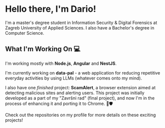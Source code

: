 # Hello there, I'm Dario!

I'm a master's degree student in Information Security & Digital Forensics at Zagreb University of Applied Sciences. I also have a Bachelor's degree in Computer Science.

## What I'm Working On 💻

I'm working mostly with **Node.js**, **Angular** and **NestJS**.

I'm currently working on **data-pal** - a web application for reducing repetitive everyday activities by using LLMs (whatever comes onto my mind).

I also have one _finished_ project: **ScamAlert**, a browser extension aimed at detecting malicious sites and alerting users. This project was initially developed as a part of my "Završni rad" (final project), and now I'm in the process of enhancing it and porting it to Chrome. 🚀🛡️

Check out the repositories on my profile for more details on these exciting projects!
